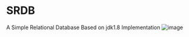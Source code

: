 # SRDB
A Simple Relational Database Based on jdk1.8 Implementation
![image](https://github.com/xiamuyy123/SRDB/assets/57903741/2f5d3ba0-e891-4528-99fe-fdd54e764c0a)

